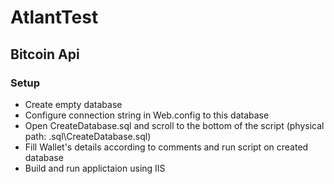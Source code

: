 # AtlantTest
## Bitcoin Api

### Setup
* Create empty database
* Configure connection string in Web.config to this database
* Open CreateDatabase.sql and scroll to the bottom of the script (physical path: .sql\CreateDatabase.sql)
* Fill Wallet's details according to comments and run script on created database
* Build and run applictaion using IIS

